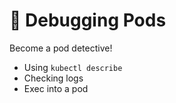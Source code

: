 # 🐞 Debugging Pods

Become a pod detective!

- Using `kubectl describe`
- Checking logs
- Exec into a pod
